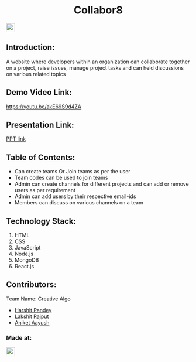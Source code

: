 <h1 align="center">Collabor8</h1>
<p align="center">
</p>

<a href="https://hack36.com"> <img src="https://i.postimg.cc/HnNN23zD/built-at-hack36.png" height=24px> </a>


## Introduction:
  A website where developers within an organization can collaborate together on a project, raise issues, manage project tasks and can held discussions on various related topics
  
## Demo Video Link:
  <a href="https://youtu.be/akE69S9d4ZA">https://youtu.be/akE69S9d4ZA</a>
  
## Presentation Link:
  <a href="https://docs.google.com/presentation/d/1oTwqKnFeC53wBWkqgdw9lbnk6AD1vNkH/edit?usp=sharing&ouid=110476318753357149255&rtpof=true&sd=true"> PPT link </a>
  
  
## Table of Contents:
  * Can create teams Or Join teams as per the user
  * Team codes can be used to join teams
  * Admin can create channels for different projects and can add or remove users as per requirement
  * Admin can add users by their respective email-ids
  * Members can discuss on various channels on a team 

## Technology Stack:
  1) HTML
  2) CSS
  3) JavaScript
  4) Node.js
  5) MongoDB
  6) React.js
  

## Contributors:

Team Name: Creative Algo

* [Harshit Pandey](https://github.com/harshit1142)
* [Lakshit Rajput](https://github.com/lakshitrajput)
* [Aniket Aayush](https://github.com/aniketaayush29)


### Made at:
<a href="https://hack36.com"> <img src="https://i.postimg.cc/HnNN23zD/built-at-hack36.png" height=24px> </a>
